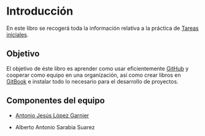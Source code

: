 # Introducción

En este libro se recogerá toda la información relativa a la práctica de [Tareas iniciales](https://casianorodriguezleon.gitbooks.io/ull-esit-1617/practicas/practicatareasiniciales.html).

## Objetivo
El objetivo de éste libro es aprender como usar eficientemente [GitHub](https://github.com) y cooperar como equipo
en una organización, así como crear libros en [GitBook](https://www.gitbook.com/) e instalar todo lo necesario para
el desarrollo de proyectos.

## Componentes del equipo

* [Antonio Jesús López Garnier](AntonioGarnier.github.io)

* Alberto Antonio Sarabia Suarez
